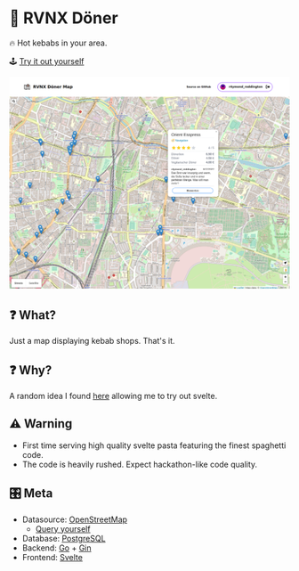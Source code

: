 # 🥙 RVNX Döner

🔥 Hot kebabs in your area.

🕹 [Try it out yourself](https://doener.rvnx.community)

[![Kebab icon](assets/preview.png)](https://doener.rvnx.community)

## ❓ What?

Just a map displaying kebab shops. That's it.

## ❓ Why?

A random idea I found [here](https://clips.twitch.tv/GlutenFreeFreezingDragonflySwiftRage-GZ6E7k_Sjsj7f3mw) allowing me to try out svelte.

## ⚠ Warning

- First time serving high quality svelte pasta featuring the finest spaghetti code.
- The code is heavily rushed. Expect hackathon-like code quality.

## 🎛 Meta

- Datasource: [OpenStreetMap](https://www.openstreetmap.org/)
  - [Query yourself](https://overpass-turbo.eu/s/1kyZ)
- Database: [PostgreSQL](https://www.postgresql.org/)
- Backend: [Go](https://go.dev/) + [Gin](https://gin-gonic.com/)
- Frontend: [Svelte](https://svelte.dev/)
